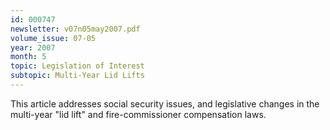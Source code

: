 ```yaml
---
id: 000747
newsletter: v07n05may2007.pdf
volume_issue: 07-05
year: 2007
month: 5
topic: Legislation of Interest
subtopic: Multi-Year Lid Lifts
---
```


This article addresses social security issues, and legislative changes in the multi-year "lid lift" and fire-commissioner compensation laws.